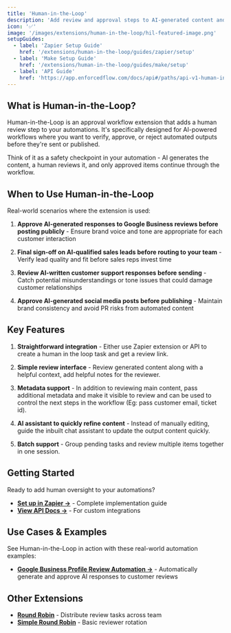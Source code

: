 ```yaml
---
title: 'Human-in-the-Loop'
description: 'Add review and approval steps to AI-generated content and automated workflows'
icon: '✅'
image: '/images/extensions/human-in-the-loop/hil-featured-image.png'
setupGuides:
  - label: 'Zapier Setup Guide'
    href: '/extensions/human-in-the-loop/guides/zapier/setup'
  - label: 'Make Setup Guide'
    href: '/extensions/human-in-the-loop/guides/make/setup'
  - label: 'API Guide'
    href: 'https://app.enforcedflow.com/docs/api#/paths/api-v1-human-in-the-loop-tasks/post'
---
```


## What is Human-in-the-Loop?

Human-in-the-Loop is an approval workflow extension that adds a human review step to your automations. It's specifically designed for AI-powered workflows where you want to verify, approve, or reject automated outputs before they're sent or published.

Think of it as a safety checkpoint in your automation - AI generates the content, a human reviews it, and only approved items continue through the workflow.

## When to Use Human-in-the-Loop

Real-world scenarios where the extension is used:

1. **Approve AI-generated responses to Google Business reviews before posting publicly** - Ensure brand voice and tone are appropriate for each customer interaction

2. **Final sign-off on AI-qualified sales leads before routing to your team** - Verify lead quality and fit before sales reps invest time

3. **Review AI-written customer support responses before sending** - Catch potential misunderstandings or tone issues that could damage customer relationships

4. **Approve AI-generated social media posts before publishing** - Maintain brand consistency and avoid PR risks from automated content

## Key Features

1. **Straightforward integration** - Either use Zapier extension or API to create a human in the loop task and get a review link.

2. **Simple review interface** - Review generated content along with a helpful context, add helpful notes for the reviewer.

3. **Metadata support** - In addition to reviewing main content, pass additional metadata and make it visible to review and can be used to control the next steps in the workflow (Eg: pass customer email, ticket id).

4. **AI assistant to quickly refine content** - Instead of manually editing, guide the inbuilt chat assistant to update the output content quickly.

5. **Batch support** - Group pending tasks and review multiple items together in one session.

## Getting Started

Ready to add human oversight to your automations?

- **[Set up in Zapier →](/guides/zapier/human-in-the-loop)** - Complete implementation guide
- **[View API Docs →](#)** - For custom integrations

## Use Cases & Examples

See Human-in-the-Loop in action with these real-world automation examples:

- **[Google Business Profile Review Automation →](/extensions/human-in-the-loop/use-cases/zapier/google-business-review-automation)** - Automatically generate and approve AI responses to customer reviews

## Other Extensions

- **[Round Robin](/extensions/round-robin)** - Distribute review tasks across team
- **[Simple Round Robin](/extensions/simple-round-robin)** - Basic reviewer rotation
